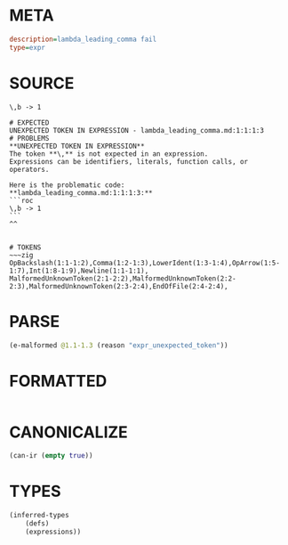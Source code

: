 # META
~~~ini
description=lambda_leading_comma fail
type=expr
~~~
# SOURCE
~~~roc
\,b -> 1
~~~
~~~
# EXPECTED
UNEXPECTED TOKEN IN EXPRESSION - lambda_leading_comma.md:1:1:1:3
# PROBLEMS
**UNEXPECTED TOKEN IN EXPRESSION**
The token **\,** is not expected in an expression.
Expressions can be identifiers, literals, function calls, or operators.

Here is the problematic code:
**lambda_leading_comma.md:1:1:1:3:**
```roc
\,b -> 1
```
^^


# TOKENS
~~~zig
OpBackslash(1:1-1:2),Comma(1:2-1:3),LowerIdent(1:3-1:4),OpArrow(1:5-1:7),Int(1:8-1:9),Newline(1:1-1:1),
MalformedUnknownToken(2:1-2:2),MalformedUnknownToken(2:2-2:3),MalformedUnknownToken(2:3-2:4),EndOfFile(2:4-2:4),
~~~
# PARSE
~~~clojure
(e-malformed @1.1-1.3 (reason "expr_unexpected_token"))
~~~
# FORMATTED
~~~roc

~~~
# CANONICALIZE
~~~clojure
(can-ir (empty true))
~~~
# TYPES
~~~clojure
(inferred-types
	(defs)
	(expressions))
~~~
